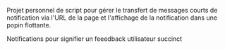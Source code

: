 Projet personnel de script pour gérer le transfert de messages courts de notification via l'URL de la page et l'affichage de la notification dans une popin flottante. 

Notifications pour signifier un feeedback utilisateur succinct